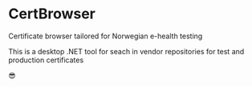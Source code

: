 # CertBrowser
Certificate browser tailored for Norwegian e-health testing

This is a desktop .NET tool for seach in vendor repositories for test and production certificates

:sunglasses:
